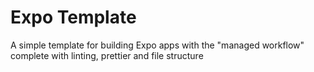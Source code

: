 # Expo Template

A simple template for building Expo apps with the "managed workflow" complete with linting, prettier and file structure
